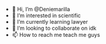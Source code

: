 - 👋 Hi, I’m @Deniemarilla
- 👀 I’m interested in scientific
- 🌱 I’m currently learning lawyer
- 💞️ I’m looking to collaborate on idk
- 📫 How to reach me teach me guys

<!---
Deniemarilla/Deniemarilla is a ✨ special ✨ repository because its `README.md` (this file) appears on your GitHub profile.
You can click the Preview link to take a look at your changes.
--->
